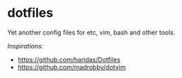 # dotfiles #

Yet another config files for etc, vim, bash and other tools.

*Inspirations:*

- https://github.com/haridas/Dotfiles
- https://github.com/madrobby/dotvim
